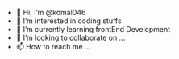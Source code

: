 - 👋 Hi, I’m @komal046
- 👀 I’m interested in coding stuffs 
- 🌱 I’m currently learning frontEnd Development
- 💞️ I’m looking to collaborate on ...
- 📫 How to reach me ...

<!---
komal046/komal046 is a ✨ special ✨ repository because its `README.md` (this file) appears on your GitHub profile.
You can click the Preview link to take a look at your changes.
--->
